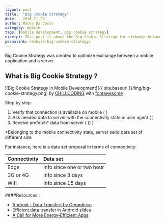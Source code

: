 ```yaml
---
layout: post
title:  "Big Cookie Strategy"
date:   2016-11-28
author: Macha Da Costa
category: mobile
tags: [mobile development, big cookie strategy]
excerpt: This post is about the Big Cookie Strategy for exchange between server and mobile.
permalink: /mobile-big-cookie-strategy/
---
```


Big Cookie Strategy was created to optimize exchange between a mobile application and a server.
 

## What is Big Cookie Strategy ?

![Big Cookie Strategy in Mobile Development]({{ site.baseurl }}/img/big-cookie-strategy.png)
<i class="fa fa-copyright" aria-hiden="true"></i> by [CHILLCODING](https://www.chillcoding.com) with [fontawesome](http://fontawesome.io/cheatsheet/)

<i class="fa fa-list" aria-hiden="true"></i> Step by step:

1. Verify that connection is available on mobile ( <i class="fa fa-exclamation-triangle" aria-hiden="true"></i> <i class="fa fa-plane" aria-hiden="true"></i> )
2. Ask needed data to server with the connectivity state in user agent (<i class="fa fa-exchange" aria-hiden="true"></i> )
3. Receive prefetch* data from server ( <i class="fa fa-database" aria-hiden="true"></i> (<i class="fa fa-signal" aria-hiden="true"></i>) )

*Belonging to the mobile connectivity state, server send data set of different size

For instance, here is a data set proposal in terms of connectivity:

| Connectivity | Data set |
| ---------- | :--------|
| <i class="fa fa-signal" aria-hiden="true"></i> Edge | Info since one or two hour |
| 3G or 4G | Info since 3 days |
| <i class="fa fa-wifi" aria-hiden="true"></i>Wifi | Info since 15 days | 



####Resources :

* [Android - Data Transfert by Gerardnico](http://gerardnico.com/wiki/android/data_transfer)
* [Efficient data transfer in Android slides](http://www.slideshare.net/CotapEng/efficient-data-transfer-tech-talk)
* [A Call for More Energy-Efficient Apps](http://www.research.att.com/articles/featured_stories/2011_03/201102_Energy_efficient?fbid=HZjMhQoG88-)
